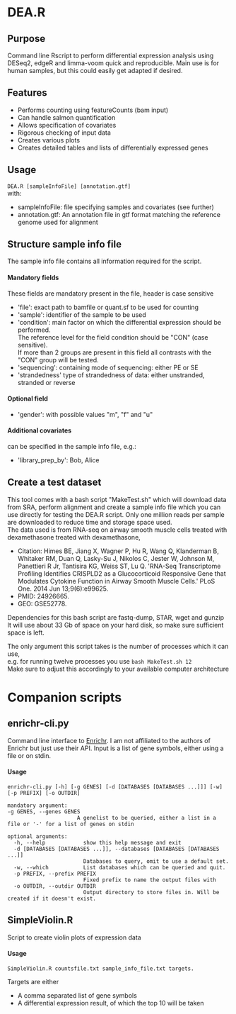 # DEA.R

## Purpose
Command line Rscript to perform differential expression analysis using DESeq2, edgeR and limma-voom quick and reproducible. Main use is for human samples, but this could easily get adapted if desired.

## Features
- Performs counting using featureCounts (bam input)
- Can handle salmon quantification
- Allows specification of covariates  
- Rigorous checking of input data  
- Creates various plots  
- Creates detailed tables and lists of differentially expressed genes  

## Usage
`DEA.R [sampleInfoFile] [annotation.gtf]`  
with:  
- sampleInfoFile:     file specifying samples and covariates (see further)
- annotation.gtf:      An annotation file in gtf format matching the reference genome used for alignment  

## Structure sample info file
The sample info file contains all information required for the script.  
#### Mandatory fields
These fields are mandatory present in the file, header is case sensitive
- 'file': exact path to bamfile or quant.sf to be used for counting  
- 'sample': identifier of the sample to be used  
- 'condition': main factor on which the differential expression should be performed.   
The reference level for the field condition should be "CON" (case sensitive).  
If more than 2 groups are present in this field all contrasts with the "CON" group will be tested.  
- 'sequencing': containing mode of sequencing: either PE or SE  
- 'strandedness' type of strandedness of data: either unstranded, stranded or reverse  
#### Optional field
- 'gender': with possible values "m", "f" and "u"  
#### Additional covariates
can be specified in the sample info file, e.g.:  
- 'library_prep_by': Bob, Alice  


## Create a test dataset
This tool comes with a bash script "MakeTest.sh" which will download data from SRA, perform alignment and create a sample info file which you can use directly for testing the DEA.R script. Only one million reads per sample are downloaded to reduce time and storage space used.  
The data used is from RNA-seq on airway smooth muscle cells treated with dexamethasone treated with dexamethasone,  
- Citation: Himes BE, Jiang X, Wagner P, Hu R, Wang Q, Klanderman B, Whitaker RM, Duan Q, Lasky-Su J, Nikolos C, Jester W, Johnson M, Panettieri R Jr, Tantisira KG, Weiss ST, Lu Q. 'RNA-Seq Transcriptome Profiling Identifies CRISPLD2 as a Glucocorticoid Responsive Gene that Modulates Cytokine Function in Airway Smooth Muscle Cells.' PLoS One. 2014 Jun 13;9(6):e99625.  
- PMID: 24926665.
- GEO: GSE52778.  

Dependencies for this bash script are fastq-dump, STAR, wget and gunzip  
It will use about 33 Gb of space on your hard disk, so make sure sufficient space is left.  

The only argument this script takes is the number of processes which it can use,  
e.g. for running twelve processes you use `bash MakeTest.sh 12`  
Make sure to adjust this accordingly to your available computer architecture

# Companion scripts

## enrichr-cli.py
Command line interface to [Enrichr](http://amp.pharm.mssm.edu/Enrichr/). I am not affiliated to the authors of Enrichr but just use their API.
Input is a list of gene symbols, either using a file or on stdin.

#### Usage
```
enrichr-cli.py [-h] [-g GENES] [-d [DATABASES [DATABASES ...]]] [-w] [-p PREFIX] [-o OUTDIR]

mandatory argument:  
-g GENES, --genes GENES
                      A genelist to be queried, either a list in a file or '-' for a list of genes on stdin  

optional arguments:  
  -h, --help            show this help message and exit  
  -d [DATABASES [DATABASES ...]], --databases [DATABASES [DATABASES ...]]
                        Databases to query, omit to use a default set.  
  -w, --which           List databases which can be queried and quit.  
  -p PREFIX, --prefix PREFIX
                        Fixed prefix to name the output files with  
  -o OUTDIR, --outdir OUTDIR
                        Output directory to store files in. Will be created if it doesn't exist.  
```

## SimpleViolin.R
Script to create violin plots of expression data

#### Usage
```
SimpleViolin.R countsfile.txt sample_info_file.txt targets.  
```
Targets are either  
- A comma separated list of gene symbols
- A differential expression result, of which the top 10 will be taken
